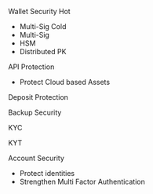 Wallet Security
Hot
- Multi-Sig
Cold
- Multi-Sig
- HSM
- Distributed PK

API Protection
- Protect Cloud based Assets

Deposit Protection

Backup Security

KYC

KYT

Account Security
- Protect identities
- Strengthen Multi Factor Authentication